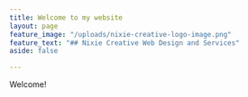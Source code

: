 ```yaml
---
title: Welcome to my website
layout: page
feature_image: "/uploads/nixie-creative-logo-image.png"
feature_text: "## Nixie Creative Web Design and Services"
aside: false

---
```

Welcome!